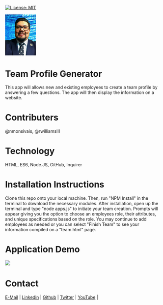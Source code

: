 [![License: MIT](https://img.shields.io/badge/License-MIT-yellow.svg)](https://opensource.org/licenses/MIT)

<img src="Assets\images\noemonsivaisprofilepic.png" width="100">

# Team Profile Generator
This app will allows new and existing employees to create a team profile by answering a few questions.  The app will then display the information on a website.

# Contributers

@nmonsivais, @rwilliamsIII

# Technology
HTML, ES6, Node.JS, GitHub, Inquirer

# Installation Instructions
Clone this repo onto your local machine.  Then, run "NPM Install" in the terminal to download the necessary modules.  After installation, open up the terminal and type "node apps.js" to initiate your team creation.  Prompts will appear giving you the option to choose an employees role, their attributes, and unique specifications based on the role.  You may continue to add employees as needed or you can select "Finish Team" to see your information compiled on a "team.html" page.

# Application Demo

<img src="Assets\gifs\teamprofilegendemofinal.gif">



# Contact
[E-Mail](Mailto:nmonsivais@gmail.com) |
[Linkedin](http://www.linkedin.com/in/nmonsivais) |
[Github](http://github.com/nmonsivais) |
[Twitter](http://www.twitter.com/trobadour_XP) |
[YouTube](http://www.youtube.com/c/Trobadour_XP) |